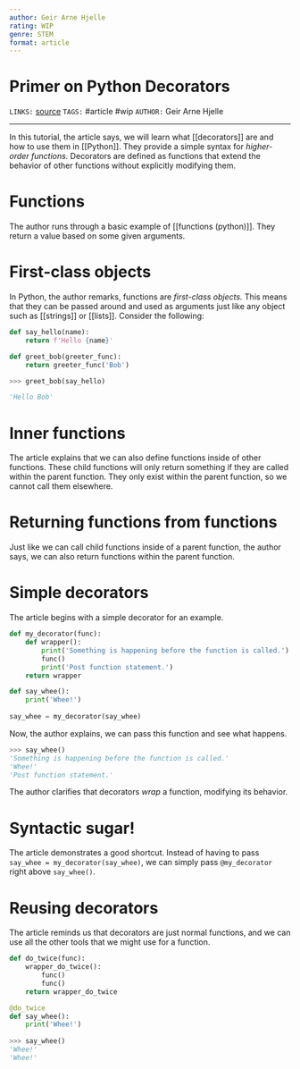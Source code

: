 ```yaml
---
author: Geir Arne Hjelle
rating: WIP 
genre: STEM
format: article
---
```

# Primer on Python Decorators
`LINKS:` [source](https://realpython.com/primer-on-python-decorators/)
`TAGS:` #article #wip 
`AUTHOR:` Geir Arne Hjelle

---
In this tutorial, the article says, we will learn what [[decorators]] are and how to use them in [[Python]]. They provide a simple syntax for *higher-order functions.* Decorators are defined as functions that extend the behavior of other functions without explicitly modifying them. 

# Functions
The author runs through a basic example of [[functions (python)]]. They return a value based on some given arguments. 

# First-class objects
In Python, the author remarks, functions are *first-class objects.* This means that they can be passed around and used as arguments just like any object such as [[strings]] or [[lists]]. Consider the following:

```python
def say_hello(name):
	return f'Hello {name}'

def greet_bob(greeter_func):
	return greeter_func('Bob')

>>> greet_bob(say_hello)

'Hello Bob'
```

# Inner functions
The article explains that we can also define functions inside of other functions. These child functions will only return something if they are called within the parent function. They only exist within the parent function, so we cannot call them elsewhere. 

# Returning functions from functions
Just like we can call child functions inside of a parent function, the author says, we can also return functions within the parent function. 

# Simple decorators
The article begins with a simple decorator for an example. 

```python
def my_decorator(func):
	def wrapper():
		print('Something is happening before the function is called.')
		func()
		print('Post function statement.')
	return wrapper

def say_whee():
	print('Whee!')
	
say_whee = my_decorator(say_whee)
```

Now, the author explains, we can pass this function and see what happens.

```python
>>> say_whee()
'Something is happening before the function is called.'
'Whee!'
'Post function statement.'
```

The author clarifies that decorators *wrap* a function, modifying its behavior. 

# Syntactic sugar!
The article demonstrates a good shortcut. Instead of having to pass `say_whee = my_decorator(say_whee)`, we can simply pass `@my_decorator` right above `say_whee()`. 

# Reusing decorators
The article reminds us that decorators are just normal functions, and we can use all the other tools that we might use for a function. 

```python
def do_twice(func):
	wrapper_do_twice():
		func()
		func()
	return wrapper_do_twice

@do_twice
def say_whee():
	print('Whee!')
	
>>> say_whee()
'Whee!'
'Whee!'
```

